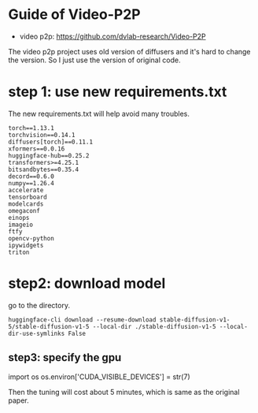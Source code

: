 # Guide of Video-P2P

- video p2p: https://github.com/dvlab-research/Video-P2P

The video p2p project uses old version of diffusers and it's hard to change the version.
So I just  use the version of original code.

# step 1: use new requirements.txt

The new requirements.txt will help avoid many troubles.

```
torch==1.13.1
torchvision==0.14.1
diffusers[torch]==0.11.1
xformers==0.0.16
huggingface-hub==0.25.2
transformers>=4.25.1
bitsandbytes==0.35.4
decord==0.6.0
numpy==1.26.4
accelerate
tensorboard
modelcards
omegaconf
einops
imageio
ftfy
opencv-python
ipywidgets
triton
```

# step2: download model

go to the directory.

```
huggingface-cli download --resume-download stable-diffusion-v1-5/stable-diffusion-v1-5 --local-dir ./stable-diffusion-v1-5 --local-dir-use-symlinks False
```


## step3: specify the gpu


import os
os.environ['CUDA_VISIBLE_DEVICES'] = str(7)

Then the tuning will cost about 5 minutes, which is same as the original paper.
